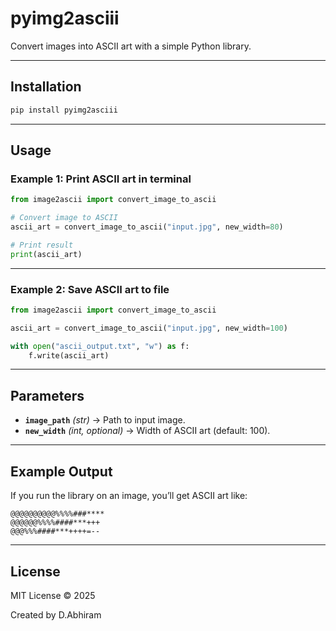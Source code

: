 # pyimg2asciii  

Convert images into ASCII art with a simple Python library.  

---

##  Installation  

```bash
pip install pyimg2asciii
```

---

##  Usage  

### Example 1: Print ASCII art in terminal
```python
from image2ascii import convert_image_to_ascii

# Convert image to ASCII
ascii_art = convert_image_to_ascii("input.jpg", new_width=80)

# Print result
print(ascii_art)
```

---

### Example 2: Save ASCII art to file
```python
from image2ascii import convert_image_to_ascii

ascii_art = convert_image_to_ascii("input.jpg", new_width=100)

with open("ascii_output.txt", "w") as f:
    f.write(ascii_art)
```

---

##  Parameters  

- **`image_path`** *(str)* → Path to input image.  
- **`new_width`** *(int, optional)* → Width of ASCII art (default: 100).  

---

##  Example Output  

If you run the library on an image, you’ll get ASCII art like:  

```
@@@@@@@@@@%%%%###****
@@@@@@%%%%####***+++
@@@%%%####***++++=--
```

---

##  License  

MIT License © 2025  

Created by D.Abhiram
